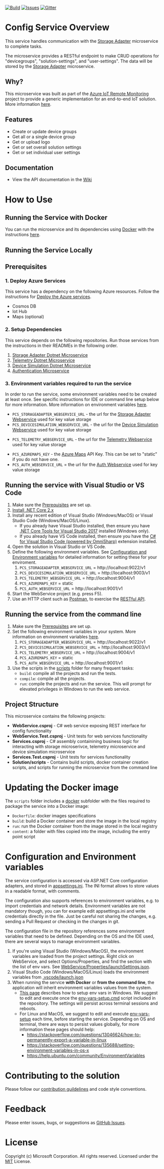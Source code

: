
[![Build][build-badge]][build-url]
[![Issues][issues-badge]][issues-url]
[![Gitter][gitter-badge]][gitter-url]

# Config Service Overview

This service handles communication with the [Storage Adapter] microservice to complete tasks.

The microservice provides a RESTful endpoint to make CRUD operations for
"devicegroups", "solution-settings", and "user-settings".
The data will be stored by the [Storage Adapter] microservice.

## Why?

This microservice was built as part of the 
[Azure IoT Remote Monitoring](https://github.com/Azure/azure-iot-pcs-remote-monitoring-dotnet)
project to provide a generic implementation for an end-to-end IoT solution.
More information [here][rm-arch-url].

## Features
* Create or update device groups
* Get all or a single device group
* Get or upload logo
* Get or set overall solution settings
* Get or set individual user settings

## Documentation
* View the API documentation in the [Wiki](https://github.com/Azure/pcs-config-dotnet/wiki)

# How to Use

## Running the Service with Docker
You can run the microservice and its dependencies using
[Docker](https://www.docker.com/) with the instructions
[here][run-with-docker-url].

## Running the Service Locally
## Prerequisites

### 1. Deploy Azure Services

This service has a dependency on the following Azure resources. 
Follow the instructions for 
[Deploy the Azure services](https://docs.microsoft.com/azure/iot-suite/iot-suite-remote-monitoring-deploy-local#deploy-the-azure-services).

* Cosmos DB
* Iot Hub
* Maps (optional)

### 2. Setup Dependencies

This service depends on the following repositories.
Run those services from the instructions in their READMEs in the following order.

1. [Storage Adapter Dotnet Microservice](https://github.com/Azure/pcs-storage-adapter-dotnet)
1. [Telemetry Dotnet Microservice](https://github.com/Azure/device-telemetry-dotnet)
1. [Device Simulation Dotnet Microservice](https://github.com/Azure/device-simulation-dotnet)
1. [Authentication Microservice](https://github.com/Azure/pcs-auth-dotnet)

### 3. Environment variables required to run the service
In order to run the service, some environment variables need to be
created at least once. See specific instructions for IDE or command
line setup below for more information. More information on environment
variables [here](#configuration-and-environment-variables).

* `PCS_STORAGEADAPTER_WEBSERVICE_URL` - the url for
  the [Storage Adapter Webservice](https://github.com/Azure/pcs-storage-adapter-dotnet)
  used for key value storage
* `PCS_DEVICESIMULATION_WEBSERVICE_URL` - the url for
  the [Device Simulation Webservice](https://github.com/Azure/device-simulation-dotnet.git)
  used for key value storage
- `PCS_TELEMETRY_WEBSERVICE_URL` - the url for
  the [Telemetry Webservice](https://github.com/Azure/device-telemetry-dotnet.git)
  used for key value storage
*  `PCS_AZUREMAPS_KEY` - the [Azure Maps](https://azure.microsoft.com/services/azure-maps/) 
  API Key. This can be set to "static" if you do not have one.
* `PCS_AUTH_WEBSERVICE_URL` = the url for
  the [Auth Webservice](https://github.com/Azure/pcs-auth-dotnet)
  used for key value storage

## Running the service with Visual Studio or VS Code

1. Make sure the [Prerequisites](#prerequisites) are set up.
1. [Install .NET Core 2.x][dotnet-install]
1. Install any recent edition of Visual Studio (Windows/MacOS) or Visual
   Studio Code (Windows/MacOS/Linux).
   * If you already have Visual Studio installed, then ensure you have
   [.NET Core Tools for Visual Studio 2017][dotnetcore-tools-url]
   installed (Windows only).
   * If you already have VS Code installed, then ensure you have the [C# for Visual Studio Code (powered by OmniSharp)][omnisharp-url] extension installed.
1. Open the solution in Visual Studio or VS Code.
1. Define the following environment variables. See [Configuration and Environment variables](#configuration-and-environment-variables) for detailed information for setting these for your enviroment.
   1. `PCS_STORAGEADAPTER_WEBSERVICE_URL` = http://localhost:9022/v1
   1. `PCS_DEVICESIMULATION_WEBSERVICE_URL` = http://localhost:9003/v1
   1. `PCS_TELEMETRY_WEBSERVICE_URL` = http://localhost:9004/v1
   1. `PCS_AZUREMAPS_KEY` = static
   1. `PCS_AUTH_WEBSERVICE_URL` = http://localhost:9001/v1
1. Start the WebService project (e.g. press F5).
1. Use an HTTP client such as [Postman][postman-url], to exercise the
   [RESTful API](https://github.com/Azure/pcs-config-dotnet/wiki/API-Specs).

## Running the service from the command line

1. Make sure the [Prerequisites](#prerequisites) are set up.
1. Set the following environment variables in your system. 
More information on environment variables
[here](#configuration-and-environment-variables).
   1. `PCS_STORAGEADAPTER_WEBSERVICE_URL` = http://localhost:9022/v1
   1. `PCS_DEVICESIMULATION_WEBSERVICE_URL` = http://localhost:9003/v1
   1. `PCS_TELEMETRY_WEBSERVICE_URL` = http://localhost:9004/v1
   1. `PCS_AZUREMAPS_KEY` = static
   1. `PCS_AUTH_WEBSERVICE_URL` = http://localhost:9001/v1
1. Use the scripts in the [scripts](scripts) folder for many frequent tasks:
   *  `build`: compile all the projects and run the tests.
   *  `compile`: compile all the projects.
   *  `run`: compile the projects and run the service. This will prompt for
  elevated privileges in Windows to run the web service.

## Project Structure
This microservice contains the following projects:
* **WebService.csproj** - C# web service exposing REST interface for config functionality
* **WebService.Test.csproj** - Unit tests for web services functionality
* **Services.csproj** - C# assembly containining business logic for interacting 
with storage microserivce, telemetry microservice and device simulation microservice
* **Services.Test.csproj** - Unit tests for services functionality
* **Solution/scripts** - Contains build scripts, docker container creation scripts, 
and scripts for running the microservice from the command line

# Updating the Docker image
The `scripts` folder includes a [docker](scripts/docker) subfolder with the files
required to package the service into a Docker image:

* `Dockerfile`: docker images specifications
* `build`: build a Docker container and store the image in the local registry
* `run`: run the Docker container from the image stored in the local registry
* `content`: a folder with files copied into the image, including the entry point script

# Configuration and Environment variables

The service configuration is accessed via ASP.NET Core configuration
adapters, and stored in [appsettings.ini](WebService/appsettings.ini).
The INI format allows to store values in a readable format, with comments.

The configuration also supports references to environment variables, e.g. to
import credentials and network details. Environment variables are not
mandatory though, you can for example edit appsettings.ini and write
credentials directly in the file. Just be careful not sharing the changes,
e.g. sending a Pull Request or checking in the changes in git.

The configuration file in the repository references some environment
variables that need to be defined. Depending on the OS and the IDE used,
there are several ways to manage environment variables.

1. If you're using Visual Studio (Windows/MacOS), the environment
   variables are loaded from the project settings. Right click on WebService,
   and select Options/Properties, and find the section with the list of env
   vars. See [WebService/Properties/launchSettings.json](WebService/Properties/launchSettings.json).
1. Visual Studio Code (Windows/MacOS/Linux) loads the environment variables from
   [.vscode/launch.json](.vscode/launch.json)
1. When running the service **with Docker** or **from the command line**, the
   application will inherit environment variables values from the system. 
   * [This page][windows-envvars-howto-url] describes how to setup env vars
     in Windows. We suggest to edit and execute once the
     [env-vars-setup.cmd](scripts/env-vars-setup.cmd) script included in the
     repository. The settings will persist across terminal sessions and reboots.
   * For Linux and MacOS, we suggest to edit and execute
     [env-vars-setup](scripts/env-vars-setup) each time, before starting the
     service. Depending on OS and terminal, there are ways to persist values
     globally, for more information these pages should help:
     * https://stackoverflow.com/questions/13046624/how-to-permanently-export-a-variable-in-linux
     * https://stackoverflow.com/questions/135688/setting-environment-variables-in-os-x
     * https://help.ubuntu.com/community/EnvironmentVariables

# Contributing to the solution
Please follow our [contribution guildelines](CONTRIBUTING.md) and code style
conventions.

# Feedback
Please enter issues, bugs, or suggestions as 
[GitHub Issues](https://github.com/Azure/pcs-config-dotnet/issues).

# License
Copyright (c) Microsoft Corporation. All rights reserved.
Licensed under the [MIT](LICENSE) License.

[build-badge]:https://solutionaccelerators.visualstudio.com/RemoteMonitoring/_apis/build/status/Consolidated%20Repo
[build-url]: https://solutionaccelerators.visualstudio.com/RemoteMonitoring/_build/latest?definitionId=22
[issues-badge]: https://img.shields.io/github/issues/azure/pcs-config-dotnet.svg
[issues-url]: https://github.com/Azure/remote-monitoring-services-dotnet/issues?q=is%3Aissue+is%3Aopen+label%3Aconfig
[gitter-badge]: https://img.shields.io/gitter/room/azure/iot-solutions.js.svg
[gitter-url]: https://gitter.im/azure/iot-solutions
[windows-envvars-howto-url]: https://superuser.com/questions/949560/how-do-i-set-system-environment-variables-in-windows-10
[Storage Adapter]:https://github.com/Azure/pcs-storage-adapter-dotnet/blob/master/README.md
[rm-arch-url]:https://docs.microsoft.com/en-us/azure/iot-suite/iot-suite-remote-monitoring-sample-walkthrough
[run-with-docker-url]:https://docs.microsoft.com/azure/iot-suite/iot-suite-remote-monitoring-deploy-local#run-the-microservices-in-docker
[postman-url]: https://www.getpostman.com

[dotnet-install]: https://www.microsoft.com/net/learn/get-started
[vs-install-url]: https://www.visualstudio.com/downloads
[dotnetcore-tools-url]: https://www.microsoft.com/net/core#windowsvs2017
[omnisharp-url]: https://github.com/OmniSharp/omnisharp-vscode
